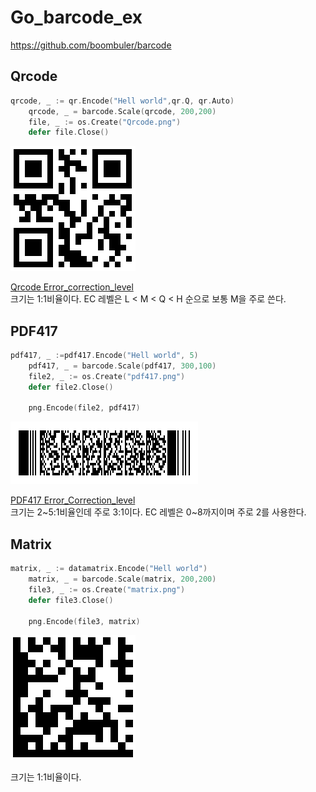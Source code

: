 # Go_barcode_ex
https://github.com/boombuler/barcode

## Qrcode
```go
qrcode, _ := qr.Encode("Hell world",qr.Q, qr.Auto)
	qrcode, _ = barcode.Scale(qrcode, 200,200)
	file, _ := os.Create("Qrcode.png")
	defer file.Close()
```
![Qr.m](./Qrcode-m.png)

[Qrcode Error_correction_level](https://www.qrcode.com/ko/about/error_correction.html)   
크기는 1:1비율이다. EC 레벨은 L < M < Q < H 순으로 보통 M을 주로 쓴다.

## PDF417
```go
pdf417, _ :=pdf417.Encode("Hell world", 5)
	pdf417, _ = barcode.Scale(pdf417, 300,100)
	file2, _ := os.Create("pdf417.png")
	defer file2.Close()

	png.Encode(file2, pdf417)
```
![PDF417](./pdf417.png)

[PDF417 Error_Correction_level](https://www.barcodefaq.com/2d/pdf417/#Error_Correction_Levels)   
크기는 2~5:1비율인데 주로 3:1이다. EC 레벨은 0~8까지이며 주로 2를 사용한다.

## Matrix
```go
matrix, _ := datamatrix.Encode("Hell world")
	matrix, _ = barcode.Scale(matrix, 200,200)
	file3, _ := os.Create("matrix.png")
	defer file3.Close()

	png.Encode(file3, matrix)
```
![Matrix](./matrix.png)

크기는 1:1비율이다.